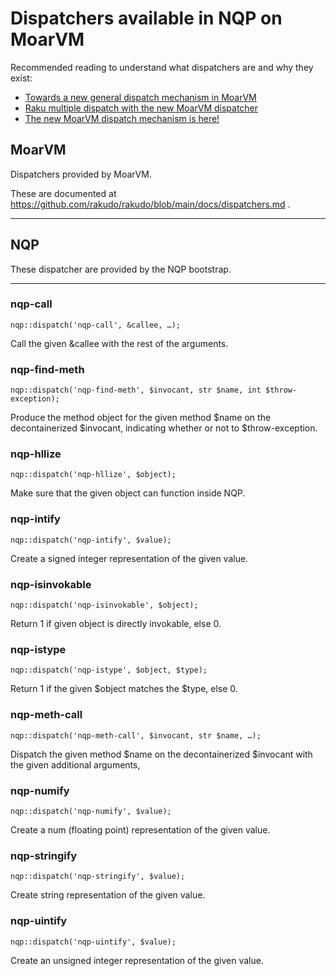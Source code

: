 # Dispatchers available in NQP on MoarVM

Recommended reading to understand what dispatchers are and why they exist:
- [Towards a new general dispatch mechanism in MoarVM](https://6guts.wordpress.com/2021/03/15/towards-a-new-general-dispatch-mechanism-in-moarvm/)
- [Raku multiple dispatch with the new MoarVM dispatcher](https://6guts.wordpress.com/2021/04/15/raku-multiple-dispatch-with-the-new-moarvm-dispatcher/)
- [The new MoarVM dispatch mechanism is here!](https://6guts.wordpress.com/2021/09/29/the-new-moarvm-dispatch-mechanism-is-here/)

## MoarVM

Dispatchers provided by MoarVM.

These are documented at https://github.com/rakudo/rakudo/blob/main/docs/dispatchers.md .

---

## NQP

These dispatcher are provided by the NQP bootstrap.

---

### nqp-call
```
nqp::dispatch('nqp-call', &callee, …);
```
Call the given &callee with the rest of the arguments.

### nqp-find-meth
```
nqp::dispatch('nqp-find-meth', $invocant, str $name, int $throw-exception);
```
Produce the method object for the given method $name on the decontainerized
$invocant, indicating whether or not to $throw-exception.

### nqp-hllize
```
nqp::dispatch('nqp-hllize', $object);
```
Make sure that the given object can function inside NQP.

### nqp-intify
```
nqp::dispatch('nqp-intify', $value);
```
Create a signed integer representation of the given value.

### nqp-isinvokable
```
nqp::dispatch('nqp-isinvokable', $object);
```
Return 1 if given object is directly invokable, else 0.

### nqp-istype
```
nqp::dispatch('nqp-istype', $object, $type);
```
Return 1 if the given $object matches the $type, else 0.

### nqp-meth-call
```
nqp::dispatch('nqp-meth-call', $invocant, str $name, …);
```
Dispatch the given method $name on the decontainerized $invocant with
the given additional arguments,

### nqp-numify
```
nqp::dispatch('nqp-numify', $value);
```
Create a num (floating point) representation of the given value.

### nqp-stringify
```
nqp::dispatch('nqp-stringify', $value);
```
Create string representation of the given value.

### nqp-uintify
```
nqp::dispatch('nqp-uintify', $value);
```
Create an unsigned integer representation of the given value.
